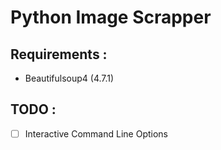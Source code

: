 # Python Image Scrapper

## Requirements :
- Beautifulsoup4 (4.7.1)

## TODO :
- [ ] Interactive Command Line Options
